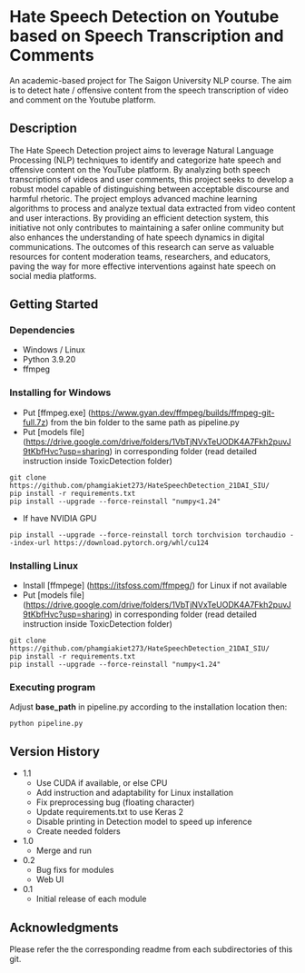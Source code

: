 # Hate Speech Detection on Youtube based on Speech Transcription and Comments

An academic-based project for The Saigon University NLP course. The aim is to detect hate / offensive content from the speech transcription of video and comment on the Youtube platform. 

## Description

The Hate Speech Detection project aims to leverage Natural Language Processing (NLP) techniques to identify and categorize hate speech and offensive content on the YouTube platform. By analyzing both speech transcriptions of videos and user comments, this project seeks to develop a robust model capable of distinguishing between acceptable discourse and harmful rhetoric. The project employs advanced machine learning algorithms to process and analyze textual data extracted from video content and user interactions. By providing an efficient detection system, this initiative not only contributes to maintaining a safer online community but also enhances the understanding of hate speech dynamics in digital communications. The outcomes of this research can serve as valuable resources for content moderation teams, researchers, and educators, paving the way for more effective interventions against hate speech on social media platforms.

## Getting Started

### Dependencies


* Windows / Linux
* Python 3.9.20
* ffmpeg
  
### Installing for Windows

* Put [ffmpeg.exe] (https://www.gyan.dev/ffmpeg/builds/ffmpeg-git-full.7z) from the bin folder to the same path as pipeline.py
* Put [models file] (https://drive.google.com/drive/folders/1VbTjNVxTeUODK4A7Fkh2puvJ9tKbfHvc?usp=sharing) in corresponding folder (read detailed instruction inside ToxicDetection folder)
```
git clone https://github.com/phamgiakiet273/HateSpeechDetection_21DAI_SIU/
pip install -r requirements.txt
pip install --upgrade --force-reinstall "numpy<1.24"
```
* If have NVIDIA GPU
```
pip install --upgrade --force-reinstall torch torchvision torchaudio --index-url https://download.pytorch.org/whl/cu124
```

### Installing Linux

* Install [ffmpege] (https://itsfoss.com/ffmpeg/) for Linux if not available
* Put [models file] (https://drive.google.com/drive/folders/1VbTjNVxTeUODK4A7Fkh2puvJ9tKbfHvc?usp=sharing) in corresponding folder (read detailed instruction inside ToxicDetection folder)
```
git clone https://github.com/phamgiakiet273/HateSpeechDetection_21DAI_SIU/
pip install -r requirements.txt
pip install --upgrade --force-reinstall "numpy<1.24"
```

### Executing program

Adjust **base_path** in pipeline.py according to the installation location then:

```
python pipeline.py
```

## Version History
* 1.1
    * Use CUDA if available, or else CPU
    * Add instruction and adaptability for Linux installation
    * Fix preprocessing bug (floating character)
    * Update requirements.txt to use Keras 2
    * Disable printing in Detection model to speed up inference
    * Create needed folders
* 1.0
    * Merge and run
* 0.2
    * Bug fixs for modules
    * Web UI
* 0.1
    * Initial release of each module

## Acknowledgments

Please refer the the corresponding readme from each subdirectories of this git.
